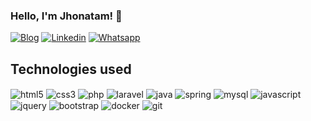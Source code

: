 
### Hello, I'm Jhonatam! 👋


[![Blog](https://img.shields.io/badge/website-000000?style=for-the-badge&logo=About.me&logoColor=white)](https://jhonatamrezende.com.br/)
[![Linkedin](https://img.shields.io/badge/LinkedIn-0077B5?style=for-the-badge&logo=linkedin&logoColor=white)](https://www.linkedin.com/in/jhonatam-rezende-da-fonseca-02b57039/)
[![Whatsapp](https://img.shields.io/badge/WhatsApp-25D366?style=for-the-badge&logo=whatsapp&logoColor=white)](https://api.whatsapp.com/send?phone=5582988326703)

## Technologies used

<div>
	<img align="center" alt="html5" src="https://img.shields.io/badge/HTML5-E34F26?style=for-the-badge&logo=html5&logoColor=white" >
	<img align="center" alt="css3" src="https://img.shields.io/badge/CSS3-1572B6?style=for-the-badge&logo=css3&logoColor=white" >
	<img align="center" alt="php" src="https://img.shields.io/badge/PHP-777BB4?style=for-the-badge&logo=php&logoColor=white" >
	<img align="center" alt="laravel" src="https://img.shields.io/badge/Laravel-FF2D20?style=for-the-badge&logo=laravel&logoColor=white" >
	<img align="center" alt="java" src="https://img.shields.io/badge/Java-007396?style=for-the-badge&logo=java&logoColor=white" >
	<img align="center" alt="spring" src="https://img.shields.io/badge/Spring-6DB33F?style=for-the-badge&logo=spring&logoColor=white" >
	<img align="center" alt="mysql" src="https://img.shields.io/badge/MySQL-005C84?style=for-the-badge&logo=mysql&logoColor=white" >
	<img align="center" alt="javascript" src="https://img.shields.io/badge/JavaScript-F7DF1E?style=for-the-badge&logo=javascript&logoColor=black" >
	<img align="center" alt="jquery" src="https://img.shields.io/badge/jQuery-0769AD?style=for-the-badge&logo=jquery&logoColor=white" >
	<img align="center" alt="bootstrap" src="https://img.shields.io/badge/Bootstrap-563D7C?style=for-the-badge&logo=bootstrap&logoColor=white" >
	<img align="center" alt="docker" src="https://img.shields.io/badge/Docker-2496ED?style=for-the-badge&logo=docker&logoColor=white" >
	<img align="center" alt="git" src="https://img.shields.io/badge/Git-F05032?style=for-the-badge&logo=git&logoColor=white" >
</div>
